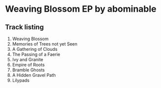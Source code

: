 # Weaving Blossom EP by abominable

## Track listing
1. Weaving Blossom
2. Memories of Trees not yet Seen
3. A Gathering of Clouds
4. The Passing of a Faerie
5. Ivy and Granite
6. Empire of Roots
7. Bramble Ghosts
8. A Hidden Gravel Path
9. Lilypads

